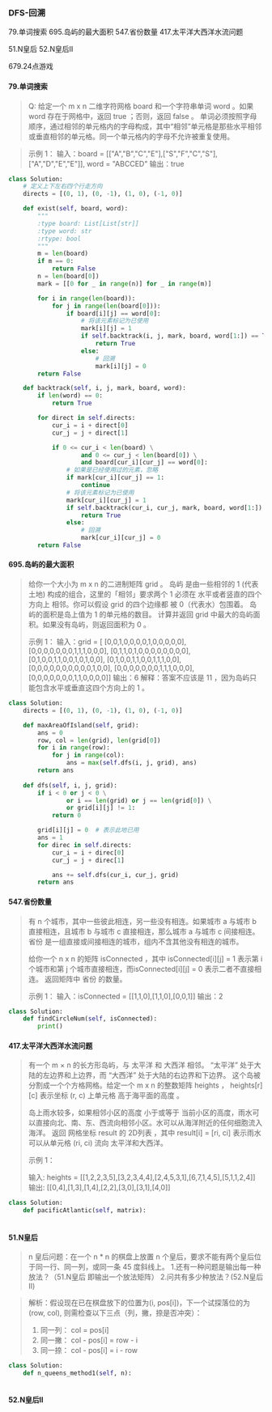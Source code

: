 ### DFS-回溯

79.单词搜索
695.岛屿的最大面积
547.省份数量
417.太平洋大西洋水流问题

51.N皇后
52.N皇后II

679.24点游戏



#### 79.单词搜索
>Q: 给定一个 m x n 二维字符网格 board 和一个字符串单词 word 。如果 word 存在于网格中，返回 true ；否则，返回 false 。 
>  单词必须按照字母顺序，通过相邻的单元格内的字母构成，其中“相邻”单元格是那些水平相邻或垂直相邻的单元格。同一个单元格内的字母不允许被重复使用。 

> 示例 1： 
> 输入：board = [["A","B","C","E"],["S","F","C","S"],["A","D","E","E"]], word = "ABCCED"
> 输出：true

```python
class Solution:
    # 定义上下左右四个行走方向
    directs = [(0, 1), (0, -1), (1, 0), (-1, 0)]

    def exist(self, board, word):
        """
        :type board: List[List[str]]
        :type word: str
        :rtype: bool
        """
        m = len(board)
        if m == 0:
            return False
        n = len(board[0])
        mark = [[0 for _ in range(n)] for _ in range(m)]

        for i in range(len(board)):
            for j in range(len(board[0])):
                if board[i][j] == word[0]:
                    # 将该元素标记为已使用
                    mark[i][j] = 1
                    if self.backtrack(i, j, mark, board, word[1:]) == True:
                        return True
                    else:
                        # 回溯
                        mark[i][j] = 0
        return False

    def backtrack(self, i, j, mark, board, word):
        if len(word) == 0:
            return True

        for direct in self.directs:
            cur_i = i + direct[0]
            cur_j = j + direct[1]

            if 0 <= cur_i < len(board) \
                    and 0 <= cur_j < len(board[0]) \
                    and board[cur_i][cur_j] == word[0]:
                # 如果是已经使用过的元素，忽略
                if mark[cur_i][cur_j] == 1:
                    continue
                # 将该元素标记为已使用
                mark[cur_i][cur_j] = 1
                if self.backtrack(cur_i, cur_j, mark, board, word[1:]) == True:
                    return True
                else:
                    # 回溯
                    mark[cur_i][cur_j] = 0
        return False
```




#### 695.岛屿的最大面积

> 给你一个大小为 m x n 的二进制矩阵 grid 。 
> 岛屿 是由一些相邻的 1 (代表土地) 构成的组合，这里的「相邻」要求两个 1 必须在 水平或者竖直的四个方向上 相邻。你可以假设 grid 的四个边缘都
> 被 0（代表水）包围着。 
> 岛屿的面积是岛上值为 1 的单元格的数目。 计算并返回 grid 中最大的岛屿面积。如果没有岛屿，则返回面积为 0 。 
> 
>  示例 1： 
> 输入：grid = [
> [0,0,1,0,0,0,0,1,0,0,0,0,0],
> [0,0,0,0,0,0,0,1,1,1,0,0,0],
> [0,1,1,0,1,0,0,0,0,0,0,0,0],
> [0,1,0,0,1,1,0,0,1,0,1,0,0],
> [0,1,0,0,1,1,0,0,1,1,1,0,0],
> [0,0,0,0,0,0,0,0,0,0,1,0,0],
> [0,0,0,0,0,0,0,1,1,1,0,0,0],
> [0,0,0,0,0,0,0,1,1,0,0,0,0]]
> 输出：6
> 解释：答案不应该是 11 ，因为岛屿只能包含水平或垂直这四个方向上的 1 。

```python
class Solution:
    directs = [(0, 1), (0, -1), (1, 0), (-1, 0)]

    def maxAreaOfIsland(self, grid):
        ans = 0
        row, col = len(grid), len(grid[0])
        for i in range(row):
            for j in range(col):
                ans = max(self.dfs(i, j, grid), ans)
        return ans
    
    def dfs(self, i, j, grid):
        if i < 0 or j < 0 \
                or i == len(grid) or j == len(grid[0]) \
                or grid[i][j] != 1:
            return 0

        grid[i][j] = 0  # 表示此地已用
        ans = 1
        for direc in self.directs:
            cur_i = i + direc[0]
            cur_j = j + direc[1]

            ans += self.dfs(cur_i, cur_j, grid)
        return ans
```





#### 547.省份数量

> 有 n 个城市，其中一些彼此相连，另一些没有相连。如果城市 a 与城市 b 直接相连，且城市 b 与城市 c 直接相连，那么城市 a 与城市 c 间接相连。 
>  省份 是一组直接或间接相连的城市，组内不含其他没有相连的城市。 
> 
>  给你一个 n x n 的矩阵 isConnected ，其中 isConnected[i][j] = 1 表示第 i 个城市和第 j 个城市直接相连，而isConnected[i][j] = 0 表示二者不直接相连。 
>  返回矩阵中 省份 的数量。 
> 
> 示例 1： 
> 输入：isConnected = [[1,1,0],[1,1,0],[0,0,1]]
> 输出：2


```python
class Solution:
    def findCircleNum(self, isConnected):
        print()


```

#### 417.太平洋大西洋水流问题

> 有一个 m × n 的长方形岛屿，与 太平洋 和 大西洋 相邻。 “太平洋” 处于大陆的左边界和上边界，而 “大西洋” 处于大陆的右边界和下边界。 
>  这个岛被分割成一个个方格网格。给定一个 m x n 的整数矩阵 heights ， heights[r][c] 表示坐标 (r, c) 上单元格 高于海平面的高度 。 
>
>  岛上雨水较多，如果相邻小区的高度 小于或等于 当前小区的高度，雨水可以直接向北、南、东、西流向相邻小区。水可以从海洋附近的任何细胞流入海洋。 
>  返回 网格坐标 result 的 2D列表 ，其中 result[i] = [ri, ci] 表示雨水可以从单元格 (ri, ci) 流向 太平洋和大西洋。 
> 
>  示例 1： 
>  
> 输入: heights = [[1,2,2,3,5],[3,2,3,4,4],[2,4,5,3,1],[6,7,1,4,5],[5,1,1,2,4]]
> 输出: [[0,4],[1,3],[1,4],[2,2],[3,0],[3,1],[4,0]]

```python
class Solution:
    def pacificAtlantic(self, matrix):
        

```

#### 51.N皇后

> n 皇后问题：在一个 n * n 的棋盘上放置 n 个皇后，要求不能有两个皇后位于同一行、同一列，或同一条 45 度斜线上。
> 1.还有一种问题是输出每一种放法？（51.N皇后 即输出一个放法矩阵） 2.问共有多少种放法？(52.N皇后II) 

> 解析：假设现在已在棋盘放下的位置为(i, pos[i])，下一个试探落位的为(row, col), 则需检查以下三点（列，撇，捺是否冲突）：
> 1. 同一列： col = pos[i] 
> 2. 同一撇： col - pos[i] = row - i 
> 3. 同一捺： col - pos[i] = i - row 

```python
class Solution:
    def n_queens_method1(self, n):



```

#### 52.N皇后II